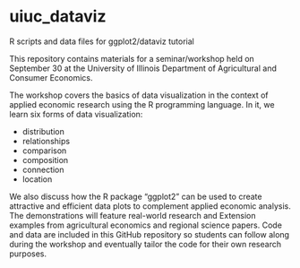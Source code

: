 # uiuc_dataviz
R scripts and data files for ggplot2/dataviz tutorial

This repository contains materials for a seminar/workshop held on September 30 at the University of Illinois Department of Agricultural and Consumer Economics.

The workshop covers the basics of data visualization in the context of applied economic research using the R programming language. In it, we learn six forms of data visualization:

* distribution
* relationships 
* comparison
* composition 
* connection
* location

We also discuss how the R package “ggplot2” can be used to create attractive and efficient data plots to complement applied economic analysis. The demonstrations will feature real-world research and Extension examples from agricultural economics and regional science papers. Code and data are included in this GitHub repository so students can follow along during the workshop and eventually tailor the code for their own research purposes.
 
